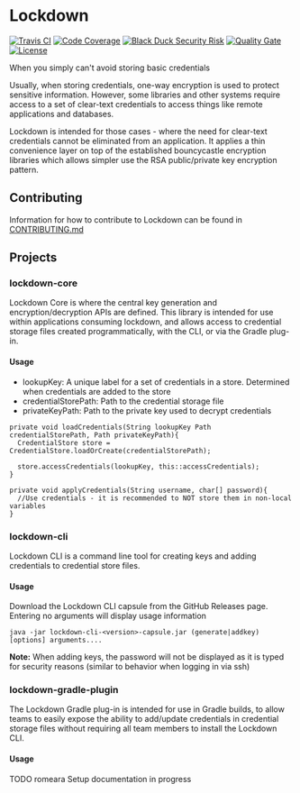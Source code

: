 # Lockdown

[![Travis CI](https://img.shields.io/travis/Corona-IDE/lockdown.svg?branch=master)](https://travis-ci.org/Corona-IDE/lockdown) [![Code Coverage](https://img.shields.io/codecov/c/github/Corona-IDE/lockdown.svg)](https://codecov.io/github/Corona-IDE/lockdown) [![Black Duck Security Risk](https://copilot.blackducksoftware.com/github/groups/Corona-IDE/locations/lockdown/public/results/branches/master/badge-risk.svg)](https://copilot.blackducksoftware.com/github/groups/Corona-IDE/locations/lockdown/public/results/branches/master) [![Quality Gate](https://sonarqube.com/api/badges/gate?key=com.coronaide:lockdown)](https://sonarqube.com/dashboard/index/com.coronaide:lockdown) [![License](https://img.shields.io/badge/License-Apache%202.0-blue.svg)](https://opensource.org/licenses/Apache-2.0)


When you simply can't avoid storing basic credentials

Usually, when storing credentials, one-way encryption is used to protect sensitive information. However, some libraries and other systems require access to a set of clear-text credentials to access things like remote applications and databases.

Lockdown is intended for those cases - where the need for clear-text credentials cannot be eliminated from an application. It applies a thin convenience layer on top of the established bouncycastle encryption libraries which allows simpler use the RSA public/private key encryption pattern.

## Contributing

Information for how to contribute to Lockdown can be found in [CONTRIBUTING.md](CONTRIBUTING.md)

## Projects

### lockdown-core

Lockdown Core is where the central key generation and encryption/decryption APIs are defined. This library is intended for use within applications consuming lockdown, and allows access to credential storage files created programmatically, with the CLI, or via the Gradle plug-in.

#### Usage

- lookupKey: A unique label for a set of credentials in a store. Determined when credentials are added to the store
- credentialStorePath: Path to the credential storage file
- privateKeyPath: Path to the private key used to decrypt credentials

```
private void loadCredentials(String lookupKey Path credentialStorePath, Path privateKeyPath){
  CredentialStore store = CredentialStore.loadOrCreate(credentialStorePath);

  store.accessCredentials(lookupKey, this::accessCredentials);
}

private void applyCredentials(String username, char[] password){
  //Use credentials - it is recommended to NOT store them in non-local variables
}
```

### lockdown-cli

Lockdown CLI is a command line tool for creating keys and adding credentials to credential store files.

#### Usage

Download the Lockdown CLI capsule from the GitHub Releases page. Entering no arguments will display usage information

```
java -jar lockdown-cli-<version>-capsule.jar (generate|addkey) [options] arguments....
```

**Note:** When adding keys, the password will not be displayed as it is typed for security reasons (similar to behavior when logging in via ssh)

### lockdown-gradle-plugin

The Lockdown Gradle plug-in is intended for use in Gradle builds, to allow teams to easily expose the ability to add/update credentials in credential storage files without requiring all team members to install the Lockdown CLI.

#### Usage

TODO romeara Setup documentation in progress
